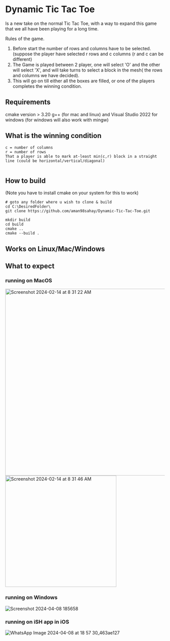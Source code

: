 # Dynamic Tic Tac Toe

Is a new take on the normal Tic Tac Toe, with a way to expand this game that we all have been playing for a long time.

Rules of the game.

1. Before start the number of rows and columns have to be selected. (suppose the player have selected r rows and c columns (r and c can be different)
2. The Game is played between 2 player, one will select 'O' and the other will select 'X', and will take turns to select 
	a block in the mesh( the rows and columns we have decided).
3. This will go on till either all the boxes are filled, or one of the players completes the winning condition. 

 ## Requirements
cmake version > 3.20
g++ (for mac and linux) and Visual Studio 2022 for windows (for windows will also work with mingw)

## What is the winning condition

```
c = number of columns
r = number of rows
That a player is able to mark at-least min(c,r) block in a straight line (could be horizontal/vertical/diagonal)


```



## How to build 

(Note you have to install cmake on your system for this to work)

```
# goto any folder where u wish to clone & build
cd C:\DesiredFolder\
git clone https://github.com/aman98sahay/Dynamic-Tic-Tac-Toe.git 

mkdir build 
cd build 
cmake ..
cmake --build .

```

## Works on Linux/Mac/Windows

## What to expect 
### running on MacOS 
<img width="589" alt="Screenshot 2024-02-14 at 8 31 22 AM" src="https://github.com/aman98sahay/Dynamic-Tic-Tac-Toe/assets/51999416/747418dc-6cb6-4998-a582-565bbde89954">

<img width="351" alt="Screenshot 2024-02-14 at 8 31 46 AM" src="https://github.com/aman98sahay/Dynamic-Tic-Tac-Toe/assets/51999416/db3db314-6b19-4608-8d78-1ef1bbc3320c">

### running on Windows 
![Screenshot 2024-04-08 185658](https://github.com/aman98sahay/Dynamic-Tic-Tac-Toe/assets/51999416/6c7af241-6c2b-4f94-a0e0-0badbd43880c)

### running on iSH app in iOS 
![WhatsApp Image 2024-04-08 at 18 57 30_463ae127](https://github.com/aman98sahay/Dynamic-Tic-Tac-Toe/assets/51999416/1198717f-77d2-4265-b81f-da3ba4a8c835)


